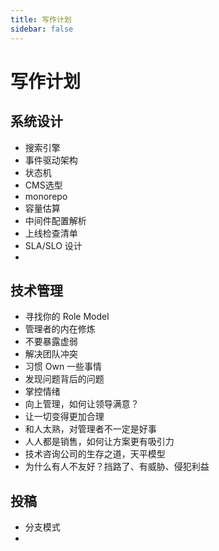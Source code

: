 ```yaml
---
title: 写作计划
sidebar: false
---
```


# 写作计划

## 系统设计

- 搜索引擎
- 事件驱动架构
- 状态机
- CMS选型
- monorepo
- 容量估算
- 中间件配置解析
- 上线检查清单
- SLA/SLO  设计
- 

## 技术管理

- 寻找你的 Role Model
- 管理者的内在修炼
- 不要暴露虚弱
- 解决团队冲突
- 习惯 Own 一些事情
- 发现问题背后的问题
- 掌控情绪
- 向上管理，如何让领导满意？
- 让一切变得更加合理
- 和人太熟，对管理者不一定是好事
- 人人都是销售，如何让方案更有吸引力
- 技术咨询公司的生存之道，天平模型
- 为什么有人不友好？挡路了、有威胁、侵犯利益

## 投稿

- 分支模式
- 